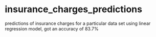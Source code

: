 # insurance_charges_predictions
predictions of insurance charges for a particular data set using linear regression model, got an accuracy of 83.7%
